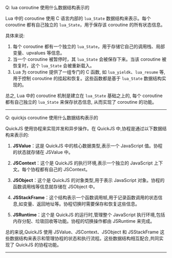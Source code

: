 Q: lua coroutine 使用什么数据结构表示的

Lua 中的 coroutine 使用 C 语言内部的 `lua_State` 数据结构来表示。每个 coroutine 都有自己独立的 `lua_State`，用于保存该 coroutine 的所有状态信息。

具体来说:

1. 每个 coroutine 都有一个独立的 `lua_State`，用于存储它自己的调用栈、局部变量、upvalues 等信息。
2. 当一个 coroutine 被暂停时，其 `lua_State` 会被保存下来。当该 coroutine 被恢复时，这个 `lua_State` 会被重新载入。
3. Lua 为 coroutine 提供了一组专门的 C 函数, 如 `lua_yieldk`、`lua_resume` 等, 用于控制 coroutine 的挂起和恢复。这些函数都是基于 `lua_State` 数据结构实现的。

总之, Lua 中的 coroutine 机制是建立在 `lua_State` 基础之上的, 每个 coroutine 都有自己独立的 `lua_State` 来保存状态信息, 从而实现了 coroutine 的功能。








--------------


Q: quickjs coroutine 使用什么数据结构表示的

QuickJS 使用协程来实现并发和异步操作。在 QuickJS 中,协程是通过以下数据结构来表示的:

1. **JSValue**：这是 QuickJS 中的核心数据类型,表示一个 JavaScript 值。协程的状态就存储在 JSValue 中。

2. **JSContext**：这个是 QuickJS 的执行环境,表示一个独立的 JavaScript 上下文。每个协程都有自己的 JSContext。

3. **JSObject**：这个是 QuickJS 的对象类型,用于表示 JavaScript 对象。协程的函数调用栈等信息就存储在 JSObject 中。

4. **JSStackFrame**：这个结构表示一个函数调用帧,用于记录函数调用的状态信息,如变量、返回地址等。协程切换时需要保存和恢复这些信息。

5. **JSRuntime**：这个是 QuickJS 的运行时,管理整个 JavaScript 执行环境,包括内存分配、垃圾回收等功能。协程的切换操作都由 JSRuntime 来完成。

总的来说,QuickJS 使用 JSValue、JSContext、JSObject 和 JSStackFrame 这些数据结构来表示和管理协程的状态和执行流程。这些数据结构相互配合,共同实现了 QuickJS 的协程功能。




--------------



